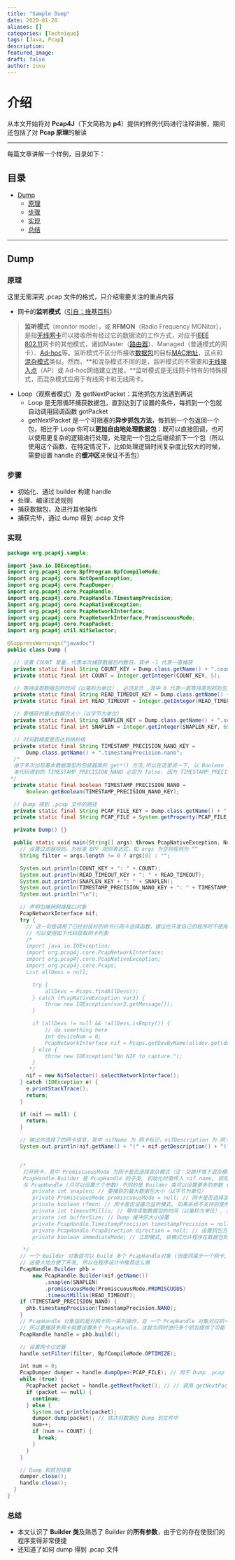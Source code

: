 ```yaml
---
title: "Sample Dump"
date: 2020-01-28
aliases: []
categories: [Technique]
tags: [Java, Pcap]
description: 
featured_image:
draft: false
author: 1uvu
---
```


介绍
======

从本文开始将对 **Pcap4J**（下文简称为 **p4**）提供的样例代码进行注释讲解，期间还包括了对 **Pcap 原理**的解读

****

每篇文章讲解一个样例，目录如下：

目录
-----

- [Dump](#Dump)
    - [原理](#原理)
    - [步骤](#步骤)
    - [实现](#实现)
    - [总结](#总结)

****

Dump
------

### 原理

这里无需深究 .pcap 文件的格式，只介绍需要关注的重点内容

- 网卡的**监听模式**（[引自：维基百科](https://zh.wikipedia.org/wiki/监听模式)）

> **监听模式**（monitor mode），或 **RFMON**（Radio Frequency MONitor），是指[无线](https://zh.wikipedia.org/wiki/无线网络)[网卡](https://zh.wikipedia.org/wiki/网卡)可以接收所有经过它的数据流的工作方式，对应于[IEEE 802.11](https://zh.wikipedia.org/wiki/IEEE_802.11)网卡的其他模式，诸如Master（[路由器](https://zh.wikipedia.org/wiki/路由器)）、Managed（普通模式的网卡）、[Ad-hoc](https://zh.wikipedia.org/wiki/Ad_hoc网络)等。监听模式不区分所接收[数据包](https://zh.wikipedia.org/wiki/資料包)的目标[MAC地址](https://zh.wikipedia.org/wiki/MAC地址)，这点和[混杂模式](https://zh.wikipedia.org/wiki/混杂模式)类似。然而，**和混杂模式不同的是，监听模式的不需要和[无线接入点](https://zh.wikipedia.org/wiki/无线接入点)（AP）或 Ad-hoc网络建立连接。**监听模式是无线网卡特有的特殊模式，而混杂模式应用于有线网卡和无线网卡。

- Loop（观察者模式）及 getNextPacket：其他抓包方法遇到再说
    - Loop 是无限循环捕获数据包，直到达到了设置的条件，每抓到一个包就自动调用回调函数 gotPacket
    - getNextPacket 是一个可阻塞的**异步抓包方法**，每抓到一个包返回一个包，相比于 Loop 你可以**更加自由地处理数据包**：既可以直接回调，也可以使用更复杂的逻辑进行处理，处理完一个包之后继续抓下一个包（所以使用这个函数，在特定情况下，比如处理逻辑时间复杂度比较大的时候，需要设置 handle 的**缓冲区**来保证不丢包）

### 步骤

- 初始化、通过 builder 构建 handle
- 处理、编译过滤规则
- 捕获数据包，及进行其他操作
- 捕获完毕，通过 dump 得到 .pcap 文件

### 实现

```java
package org.pcap4j.sample;

import java.io.IOException;
import org.pcap4j.core.BpfProgram.BpfCompileMode;
import org.pcap4j.core.NotOpenException;
import org.pcap4j.core.PcapDumper;
import org.pcap4j.core.PcapHandle;
import org.pcap4j.core.PcapHandle.TimestampPrecision;
import org.pcap4j.core.PcapNativeException;
import org.pcap4j.core.PcapNetworkInterface;
import org.pcap4j.core.PcapNetworkInterface.PromiscuousMode;
import org.pcap4j.core.PcapPacket;
import org.pcap4j.util.NifSelector;

@SuppressWarnings("javadoc")
public class Dump {

  // 设置 COUNT 常量，代表本次捕获数据包的数目，其中 -1 代表一直捕获
  private static final String COUNT_KEY = Dump.class.getName() + ".count";
  private static final int COUNT = Integer.getInteger(COUNT_KEY, 5);

  // 等待读取数据包的时间（以毫秒为单位）, 必须非负 ,其中 0 代表一直等待直到抓到包为止
  private static final String READ_TIMEOUT_KEY = Dump.class.getName() + ".readTimeout";
  private static final int READ_TIMEOUT = Integer.getInteger(READ_TIMEOUT_KEY, 10); // [ms]

  // 要捕获的最大数据包大小（以字节为单位）
  private static final String SNAPLEN_KEY = Dump.class.getName() + ".snaplen";
  private static final int SNAPLEN = Integer.getInteger(SNAPLEN_KEY, 65536); // [bytes]

  // 时间戳精度是否达到纳秒级
  private static final String TIMESTAMP_PRECISION_NANO_KEY =
      Dump.class.getName() + ".timestampPrecision.nano";
  /*
  由于多次出现基本数据类型的包装器类的 get*() 方法,所以在这里说一下, 以 Boolean 为例:
  本代码得到的 TIMESTAMP_PRECISION_NANO 必定为 false, 因为 TIMESTAMP_PRECISION_NANO_KEY 不是系统属性且值也不为 true
 */
  private static final boolean TIMESTAMP_PRECISION_NANO =
      Boolean.getBoolean(TIMESTAMP_PRECISION_NANO_KEY);

  // Dump 得到 .pcap 文件的路径
  private static final String PCAP_FILE_KEY = Dump.class.getName() + ".pcapFile";
  private static final String PCAP_FILE = System.getProperty(PCAP_FILE_KEY, "Dump.pcap");

  private Dump() {}

  public static void main(String[] args) throws PcapNativeException, NotOpenException {
    // 设置过滤器规则，为标准 BPF 规则表达式，如 args 为空则规则为 “”
    String filter = args.length != 0 ? args[0] : "";

    System.out.println(COUNT_KEY + ": " + COUNT);
    System.out.println(READ_TIMEOUT_KEY + ": " + READ_TIMEOUT);
    System.out.println(SNAPLEN_KEY + ": " + SNAPLEN);
    System.out.println(TIMESTAMP_PRECISION_NANO_KEY + ": " + TIMESTAMP_PRECISION_NANO);
    System.out.println("\n");

    // 声明包捕获网络接口对象
    PcapNetworkInterface nif;
    try {
      // 这一句是调用了已经封装好的命令行网卡选择函数，建议在开发自己的程序时不使用这个函数
      // 可以使用如下代码获取网卡列表
      /*
      import java.io.IOException;
      import org.pcap4j.core.PcapNetworkInterface;
      import org.pcap4j.core.PcapNativeException;
      import org.pcap4j.core.Pcaps;
      List allDevs = null;

        try {
            allDevs = Pcaps.findAllDevs();
        } catch (PcapNativeException var3) {
            throw new IOException(var3.getMessage());
        }

        if (allDevs != null && !allDevs.isEmpty()) {
            // do something here
            int deviceNum = 0;
            PcapNetworkInterface nif = Pcaps.getDevByName(alldev.get(deviceNum).getName());
        } else {
            throw new IOException("No NIF to capture.");
        }
       */
      nif = new NifSelector().selectNetworkInterface();
    } catch (IOException e) {
      e.printStackTrace();
      return;
    }

    if (nif == null) {
      return;
    }

    // 输出你选择了的网卡信息，其中 nifName 为 网卡标识，nifDescription 为 网卡显示名称
    System.out.println(nif.getName() + "(" + nif.getDescription() + ")");


    /*
     打开网卡，其中 PromiscuousMode 为网卡是否选择混杂模式（注：交换环境下混杂模式无效，只会侦听本广播网段的数据包）
     PcapHandle.Builder 是 PcapHandle 的子类, 初始化时需传入 nif.name, 调用 build() 函数可以得到一个 PcapHandle 对象实现对网卡的各种操作
     与 PcapHandle (只可以设置三个参数) 不同的是 Builder 类可以设置更多的参数 (调用相应的函数设置), 参数列表如下:
        private int snaplen; // 要捕获的最大数据包大小（以字节为单位）
        private PromiscuousMode promiscuousMode = null; // 网卡是否选择混杂模式, 为枚举类型（注：交换环境下混杂模式无效，只会侦听本广播网段的数据包）
        private boolean rfmon; // 网卡是否设置为监听模式, 如果系统不支持则使用默认
        private int timeoutMillis; // 等待读取数据包的时间（以毫秒为单位）, 必须非负 ,其中 0 代表一直等待直到抓到包为止
        private int bufferSize; // Dump 缓冲区大小设置
        private PcapHandle.TimestampPrecision timestampPrecision = null; // 时间戳精度, 为枚举类型, 分为毫秒和纳秒
        private PcapHandle.PcapDirection direction = null; // 设置抓包方向, 为枚举类型, 分为: 进出、进、出 三种方向
        private boolean immediateMode; // 立即模式, 该模式允许程序在数据包到达时立即处理它们

     */
    // 一个 Builder 对象就可以 build 多个 PcapHandle对象 (但是同属于一个网卡, 如需不同网卡则需多个 Builder 对象)
    // 这极大地方便了开发, 所以在程序设计中推荐这么做
    PcapHandle.Builder phb =
        new PcapHandle.Builder(nif.getName())
            .snaplen(SNAPLEN)
            .promiscuousMode(PromiscuousMode.PROMISCUOUS)
            .timeoutMillis(READ_TIMEOUT);
    if (TIMESTAMP_PRECISION_NANO) {
      phb.timestampPrecision(TimestampPrecision.NANO);
    }
    // PcapHandle 对象指的是对网卡的一系列操作，且 一个 PcapHandle 对象对应抓一个网卡的报文
    // 所以要捕获多网卡就要设置多个 PcapHandle，这就为同时进行多个抓包提供了可能
    PcapHandle handle = phb.build();

    // 设置网卡过滤器
    handle.setFilter(filter, BpfCompileMode.OPTIMIZE);

    int num = 0;
    PcapDumper dumper = handle.dumpOpen(PCAP_FILE); // 用于 Dump .pcap 文件
    while (true) {
      PcapPacket packet = handle.getNextPacket(); // // 调用 getNextPacket 函数进行抓包, 一次得到一个包
      if (packet == null) {
        continue;
      } else {
        System.out.println(packet);
        dumper.dump(packet); // 依次将数据包 Dump 到文件中
        num++;
        if (num >= COUNT) {
          break;
        }
      }
    }

    // Dump 和抓包结束
    dumper.close();
    handle.close();
  }
}

```



### 总结

- 本文认识了 **Builder 类**及熟悉了 Builder 的**所有参数**，由于它的存在使我们的程序变得非常便捷
- 还知道了如何 dump 得到 .pcap 文件